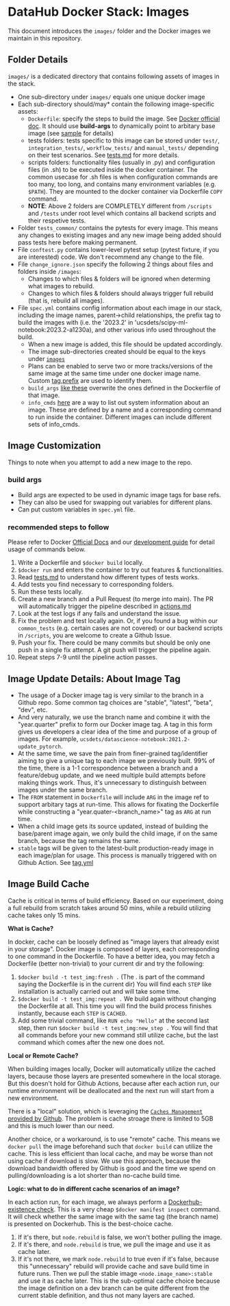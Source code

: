 # DataHub Docker Stack: Images

This document introduces the `images/` folder and the Docker images we maintain in this repository.

## Folder Details

`images/` is a dedicated directory that contains following assets of images in the stack.

- One sub-directory under `images/` equals one unique docker image
- Each sub-directory should/may* contain the following image-specific assets:
  - `Dockerfile`: specify the steps to build the image. See [Docker official doc](https://docs.docker.com/engine/reference/builder/). It should use **build-args** to dynamically point to arbitary base image (see [sample](/images/scipy-ml-notebook/Dockerfile#L1) for details)
  - tests folders: tests specific to this image can be stored under `test/`, `integration_tests/`, `workflow_tests/` and `manual_tests/` depending on their test scenarios. See [tests.md](tests.md) for more details.
  - scripts folders: functionality files (usually in .py) and configuration files (in .sh) to be executed inside the docker container. The common usecase for .sh files is when configuration commands are too many, too long, and contains many environment variables (e.g. `$PATH`). They are mounted to the docker container via Dockerfile `COPY` command.
  - **NOTE**: Above 2 folders are COMPLETELY different from `/scripts` and `/tests` under root level which contains all backend scripts and their respetive tests.
- Folder `tests_common/` contains the pytests for every image. This means any changes to existing images and any new image being added should pass tests here before making permanent.
- File `conftest.py` contains lower-level pytest setup (pytest fixture, if you are interested) code. We don't recommend any change to the file.
- File `change_ignore.json` specify the following 2 things about files and folders inside `/images`:
  - Changes to which files & folders will be ignored when determing what images to rebuild.
  - Changes to which files & folders should always trigger full rebuild (that is, rebuild all images).
- File `spec.yml` contains config information about each image in our stack, including the image names, parent->child relationships, the prefix tag to build the images with (i.e. the '2023.2' in 'ucsdets/scipy-ml-notebook:2023.2-a1230a), and other various info used throughout the build.
  - When a new image is added, this file should be updated accordingly.
  - The image sub-directories created should be equal to the keys under [`images`](/images/spec.yml#L1)
  - Plans can be enabled to serve two or more tracks/versions of the same image
  at the same time under one docker image name. Custom [tag.prefix](/images/spec.yml#L31) are used to
  identify them.
  - `build_args` [like these](/images/spec.yml#L19) overwrite the ones defined in the Dockerfile of that image.
  - `info_cmds` [here](/images/spec.yml#L34) are a way to list out system information about an image. These are
  defined by a name and a corresponding command to run inside the container. Different images can include different sets of info_cmds.

## Image Customization

Things to note when you attempt to add a new image to the repo.

### build args

- Build args are expected to be used in dynamic image tags for base refs.
- They can also be used for swapping out variables for different plans.
- Can put custom variables in `spec.yml` file.

### recommended steps to follow

Please refer to Docker [Official Docs](https://docs.docker.com/engine/reference/run/) and our [development guide](dev_guide.md) for detail usage of commands below.

1. Write a Dockerfile and `$docker build` locally.
2. `$docker run` and enters the container to try out features & functionalities.
3. Read [tests.md](tests.md) to understand how different types of tests works.
4. Add tests you find necessary to corresponding folders.
5. Run these tests locally.
6. Create a new branch and a Pull Request (to merge into main). The PR will automatically trigger the pipeline described in [actions.md](actions.md#pipeline-details)
7. Look at the test logs if any fails and understand the issue.
8. Fix the problem and test locally again. Or, if you found a bug within our `common_tests` (e.g. certain cases are not covered) or our backend scripts in `/scripts`, you are welcome to create a Github Issue.
9. Push your fix. There could be many commits but should be only one push in a single fix attempt. A git push will trigger the pipeline again.
10. Repeat steps 7-9 until the pipeline action passes.

## Image Update Details: About Image Tag

- The usage of a Docker image tag is very similar to the branch in a Github repo. Some common tag choices
are "stable", "latest", "beta", "dev", etc.
- And very naturally, we use the branch name and combine it with the "year.quarter" prefix to form our Docker image tag. A tag in this form gives us developers a clear idea of the time and purpose of a group of images. For example, `ucsdets/datascience-notebook:2021.2-update_pytorch`.
- At the same time, we save the pain from finer-grained tag/identifier aiming to give a unique tag to each image we previously built. 99% of the time, there is a 1-1 correspondence between a branch and a feature/debug update, and we need multiple build attempts before making things work. Thus, it's unnecessary to distinguish between images under the same branch.
- The `FROM` statement in `Dockerfile` will include `ARG` in the image ref to
support arbitary tags at run-time. This allows for fixating the Dockerfile
while constructing a "year.quater-<branch_name>" tag as `ARG` at run time.
- When a child image gets its source updated, instead of building the base/parent
image again, we only build the child image, if on the same branch, because the tag remains the same.
- `stable` tags will be given to the latest-built production-ready image in each image/plan for
usage. This process is manually triggered with on Github Action. See [tag.yml](actions.md#tagyml)

## Image Build Cache

Cache is critical in terms of build efficiency. Based on our experiment, doing a full rebuild from scratch takes around 50 mins, while a rebuild utilizing cache takes only 15 mins.

**What is Cache?**

In docker, cache can be loosely defined as "image layers that already exist in your storage". Docker image is composed of layers, each corresponding to one command in the Dockerfile. To have a better idea, you may fetch a Dockerfile (better non-trivial) to your current dir and try the following:

1. `$docker build -t test_img:fresh .` (The . is part of the command saying the Dockerfile is in the current dir) You will find each `STEP` like installation is actually carried out and will take some time.
2. `$docker build -t test_img:repeat .` We build again without changing the Dockerfile at all. This time you will find the build process finishes instantly, because each `STEP` is `CACHED`.
3. Add some trivial command, like `RUN echo "Hello"` at the second last step, then run `$docker build -t test_img:new_step .` You will find that all commands before your new command still utilize cache, but the last command which comes after the new one does not.

**Local or Remote Cache?**

When building images locally, Docker will automatically utilize the cached layers, because those layers are presented somewhere in the local storage. But this doesn't hold for Github Actions, because after each action run, our runtime environment will be deallocated and the next run will start from a new environment.

There is a "local" solution, which is leveraging the [`Caches Management` provided by Github](https://github.com/ucsd-ets/datahub-docker-stack/actions/caches). The problem is cache stroage there is limited to 5GB and this is much lower than our need.

Another choice, or a workaround, is to use "remote" cache. This means we `docker pull` the image beforehand such that `docker build` can utilize the cache. This is less efficient than local cache, and may be worse than not using cache if download is slow. We use this approach, because the download bandwidth offered by Github is good and the time we spend on pulling/downloading is a lot shorter than no-cache build time.

**Logic: what to do in different cache scenarios of an image?**

In each action run, for each image, we always perform a [Dockerhub-existence check](/scripts/docker_adapter.py#L299). This is a very cheap `$docker manifest inspect` command. It will check whether the same image with the same tag (the branch name) is presented on Dockerhub. This is the best-choice cache.

1. If it's there, but `node.rebuild` is false, we won't bother pulling the image.
2. If it's there, and `node.rebuild` is true, we pull the image and use it as cache later.
3. If it's not there, we mark `node.rebuild` to true even if it's false, because this "unnecessary" rebuild will provide cache and save build time in future runs. Then we pull the stable image `<node.image_name>:stable` and use it as cache later. This is the sub-optimal cache choice because the image definition on a dev branch can be quite different from the current stable definition, and thus not many layers are cached.
